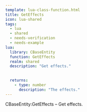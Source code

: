 ```yaml
---
template: lua-class-function.html
title: GetEffects
icon: lua-shared
tags:
  - lua
  - shared
  - needs-verification
  - needs-example
lua:
  library: CBaseEntity
  function: GetEffects
  realm: shared
  description: "Get effects."
  
  
  returns:
    - type: number
      description: "The effects."
---
```


<div class="lua__search__keywords">
CBaseEntity:GetEffects &#x2013; Get effects.
</div>
